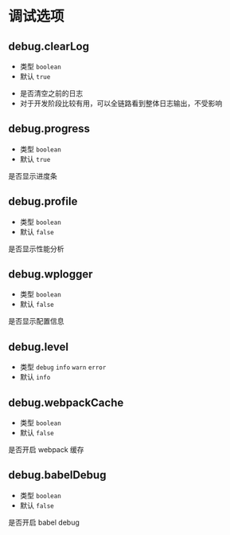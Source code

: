 # 调试选项
## debug.clearLog
+ 类型 `boolean`
+ 默认 `true`

- 是否清空之前的日志
- 对于开发阶段比较有用，可以全链路看到整体日志输出，不受影响

## debug.progress
+ 类型 `boolean`
+ 默认 `true`

是否显示进度条

## debug.profile
+ 类型 `boolean`
+ 默认 `false`

是否显示性能分析

## debug.wplogger
+ 类型 `boolean`
+ 默认 `false`

是否显示配置信息

## debug.level
+ 类型 `debug` `info` `warn` `error`
+ 默认 `info`

## debug.webpackCache
+ 类型 `boolean`
+ 默认 `false`

是否开启 webpack 缓存

## debug.babelDebug
+ 类型 `boolean`
+ 默认 `false`

是否开启 babel debug
